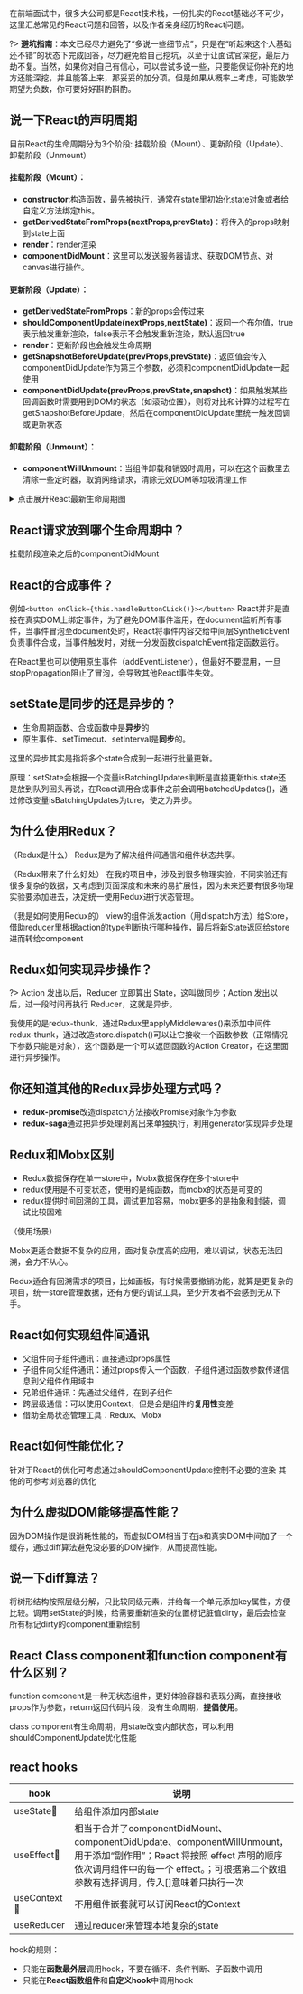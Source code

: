在前端面试中，很多大公司都是React技术栈，一份扎实的React基础必不可少，这里汇总常见的React问题和回答，以及作者亲身经历的React问题。

?> **避坑指南**：本文已经尽力避免了“多说一些细节点”，只是在“听起来这个人基础还不错”的状态下完成回答，尽力避免给自己挖坑，以至于让面试官深挖，最后万劫不复。当然，如果你对自己有信心，可以尝试多说一些，只要能保证你补充的地方还能深挖，并且能答上来，那妥妥的加分项。但是如果从概率上考虑，可能数学期望为负数，你可要好好斟酌斟酌。

## 说一下React的声明周期

目前React的生命周期分为3个阶段: 挂载阶段（Mount）、更新阶段（Update）、卸载阶段（Unmount）

#### 挂载阶段（Mount）：
- **constructor**:构造函数，最先被执行，通常在state里初始化state对象或者给自定义方法绑定this。
- **getDerivedStateFromProps(nextProps,prevState)**：将传入的props映射到state上面
- **render**：render渲染
- **componentDidMount**：这里可以发送服务器请求、获取DOM节点、对canvas进行操作。

#### 更新阶段（Update）：
- **getDerivedStateFromProps**：新的props会传过来
- **shouldComponentUpdate(nextProps,nextState)**：返回一个布尔值，true表示触发重新渲染，false表示不会触发重新渲染，默认返回true
- **render**：更新阶段也会触发生命周期
- **getSnapshotBeforeUpdate(prevProps,prevState)**：返回值会传入componentDidUpdate作为第三个参数，必须和componentDidUpdate一起使用
- **componentDidUpdate(prevProps,prevState,snapshot)**：如果触发某些回调函数时需要用到DOM的状态（如滚动位置），则将对比和计算的过程写在getSnapshotBeforeUpdate，然后在componentDidUpdate里统一触发回调或更新状态

#### 卸载阶段（Unmount）：

- **componentWillUnmount**：当组件卸载和销毁时调用，可以在这个函数里去清除一些定时器，取消网络请求，清除无效DOM等垃圾清理工作







<details>
<summary>点击展开React最新生命周期图</summary>
<pre>
<iframe  
 height=850 
 width=90% 
 src="http://projects.wojtekmaj.pl/react-lifecycle-methods-diagram/"  
 frameborder=0  
 allowfullscreen>
 </iframe>
>
</pre>
</details>

## React请求放到哪个生命周期中？
挂载阶段渲染之后的componentDidMount
## React的合成事件？
例如`<button onClick={this.handleButtonCLick()}></button>`
React并非是直接在真实DOM上绑定事件，为了避免DOM事件滥用，在document监听所有事件，当事件冒泡至document处时，React将事件内容交给中间层SyntheticEvent负责事件合成，当事件触发时，对统一分发函数dispatchEvent指定函数运行。

在React里也可以使用原生事件（addEventListener），但最好不要混用，一旦stopPropagation阻止了冒泡，会导致其他React事件失效。
## setState是同步的还是异步的？
- 生命周期函数、合成函数中是**异步**的
- 原生事件、setTimeout、setInterval是**同步**的。

这里的异步其实是指将多个state合成到一起进行批量更新。

原理：setState会根据一个变量isBatchingUpdates判断是直接更新this.state还是放到队列回头再说，在React调用合成事件之前会调用batchedUpdates()，通过修改变量isBatchingUpdates为ture，使之为异步。
## 为什么使用Redux？
（Redux是什么）
Redux是为了解决组件间通信和组件状态共享。

（Redux带来了什么好处）
在我的项目中，涉及到很多物理实验，不同实验还有很多复杂的数据，又考虑到页面深度和未来的易扩展性，因为未来还要有很多物理实验要添加进去，决定统一使用Redux进行状态管理。

（我是如何使用Redux的）
view的组件派发action（用dispatch方法）给Store，借助reducer里根据action的type判断执行哪种操作，最后将新State返回给store进而转给component
## Redux如何实现异步操作？
?> Action 发出以后，Reducer 立即算出 State，这叫做同步；Action 发出以后，过一段时间再执行 Reducer，这就是异步。

我使用的是redux-thunk，通过Redux里applyMiddlewares()来添加中间件redux-thunk，通过改造store.dispatch()可以让它接收一个函数参数（正常情况下参数只能是对象），这个函数是一个可以返回函数的Action Creator，在这里面进行异步操作。
## 你还知道其他的Redux异步处理方式吗？

- **redux-promise**改造dispatch方法接收Promise对象作为参数
- **redux-saga**通过把异步处理剥离出来单独执行，利用generator实现异步处理

## Redux和Mobx区别
- Redux数据保存在单一store中，Mobx数据保存在多个store中
- redux使用是不可变状态，使用的是纯函数，而mobx的状态是可变的
- redux提供时间回溯的工具，调试更加容易，mobx更多的是抽象和封装，调试比较困难

（使用场景）

Mobx更适合数据不复杂的应用，面对复杂度高的应用，难以调试，状态无法回溯，会力不从心。

Redux适合有回溯需求的项目，比如画板，有时候需要撤销功能，就算是更复杂的项目，统一store管理数据，还有方便的调试工具，至少开发者不会感到无从下手。

## React如何实现组件间通讯
- 父组件向子组件通讯：直接通过props属性
- 子组件向父组件通讯：通过props传入一个函数，子组件通过函数参数传递信息到父组件作用域中
- 兄弟组件通讯：先通过父组件，在到子组件
- 跨层级通信：可以使用Context，但是会是组件的**复用性**变差
- 借助全局状态管理工具：Redux、Mobx

## React如何性能优化？
针对于React的优化可考虑通过shouldComponentUpdate控制不必要的渲染
其他的可参考浏览器的优化

## 为什么虚拟DOM能够提高性能？
因为DOM操作是很消耗性能的，而虚拟DOM相当于在js和真实DOM中间加了一个缓存，通过diff算法避免没必要的DOM操作，从而提高性能。

## 说一下diff算法？
将树形结构按照层级分解，只比较同级元素，并给每一个单元添加key属性，方便比较。调用setState的时候，给需要重新渲染的位置标记脏值dirty，最后会检查所有标记dirty的component重新绘制

## React Class component和function component有什么区别？
function comconent是一种无状态组件，更好体验容器和表现分离，直接接收props作为参数，return返回代码片段，没有生命周期，**提倡使用**。

class component有生命周期，用state改变内部状态，可以利用shouldComponentUpdate优化性能

## react hooks

|hook|说明|
|-|-|
|useState🏁|给组件添加内部state|
|useEffect🏁|相当于合并了componentDidMount、componentDidUpdate、componentWillUnmount，用于添加“副作用”；React 将按照 effect 声明的顺序依次调用组件中的每一个 effect。；可根据第二个数组参数有选择调用，传入[]意味着只执行一次
|useContext🏁|不用组件嵌套就可以订阅React的Context|
|useReducer|通过reducer来管理本地复杂的state|

hook的规则：
- 只能在**函数最外层**调用hook，不要在循环、条件判断、子函数中调用
- 只能在**React函数组件**和**自定义hook**中调用hook
